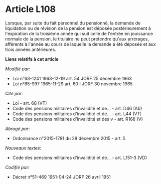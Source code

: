 # Article L108

Lorsque, par suite du fait personnel du pensionné, la demande de liquidation ou de révision de la pension est déposée
postérieurement à l'expiration de la troisième année qui suit celle de l'entrée en jouissance normale de la pension, le
titulaire ne peut prétendre qu'aux arrérages, afférents à l'année au cours de laquelle la demande a été déposée et aux trois
années antérieures.

**Liens relatifs à cet article**

_Modifié par_:

  - Loi n°63-1241 1963-12-19 art. 54 JORF 25 décembre 1963
  - Loi n°65-997 1965-11-29 art. 60 I JORF 30 novembre 1965

_Cité par_:

  - Loi - art. 68 (VT)
  - Code des pensions militaires d'invalidité et de... - art. D46 (Ab)
  - Code des pensions militaires d'invalidité et de... - art. L44 (VT)
  - Code des pensions militaires d'invalidité et des v - art. R168 (V)

_Abrogé par_:

  - Ordonnance n°2015-1781 du 28 décembre 2015 - art. 5

_Nouveaux textes_:

  - Code des pensions militaires d'invalidité et de... - art. L151-3 (VD)

_Codifié par_:

  - Décret n°51-469 1951-04-24 JORF 26 avril 1951
